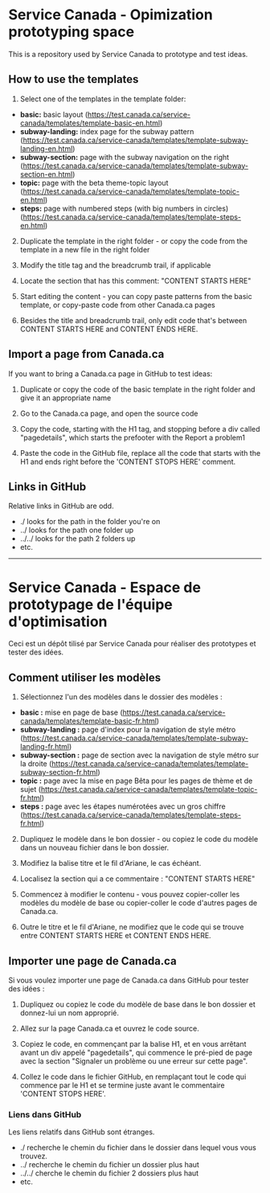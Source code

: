 # Service Canada - Opimization prototyping space

This is a repository used by Service Canada to prototype and test ideas.

## How to use the templates

1) Select one of the templates in the template folder:
- **basic:** basic layout (https://test.canada.ca/service-canada/templates/template-basic-en.html)
- **subway-landing:** index page for the subway pattern (https://test.canada.ca/service-canada/templates/template-subway-landing-en.html)
- **subway-section:** page with the subway navigation on the right (https://test.canada.ca/service-canada/templates/template-subway-section-en.html)
- **topic:** page with the beta theme-topic layout (https://test.canada.ca/service-canada/templates/template-topic-en.html)
- **steps:** page with numbered steps (with big numbers in circles) (https://test.canada.ca/service-canada/templates/template-steps-en.html)


2) Duplicate the template in the right folder - or copy the code from the template in a new file in the right folder

3) Modify the title tag and the breadcrumb trail, if applicable

4) Locate the section that has this comment: "CONTENT STARTS HERE"

5) Start editing the content - you can copy paste patterns from the basic template, or copy-paste code from other Canada.ca pages

6) Besides the title and breadcrumb trail, only edit code that's between CONTENT STARTS HERE and CONTENT ENDS HERE.


## Import a page from Canada.ca

If you want to bring a Canada.ca page in GitHub to test ideas:

1) Duplicate or copy the code of the basic template in the right folder and give it an appropriate name

2) Go to the Canada.ca page, and open the source code

3) Copy the code, starting with the H1 tag, and stopping before a div called "pagedetails", which starts the prefooter with the Report a problem1

4) Paste the code in the GitHub file, replace all the code that starts with the H1 and ends right before the 'CONTENT STOPS HERE' comment.

## Links in GitHub

Relative links in GitHub are odd.
- ./ looks for the path in the folder you're on
- ../ looks for the path one folder up
- ../../ looks for the path 2 folders up
- etc.


--------------------

# Service Canada - Espace de prototypage de l'équipe d'optimisation


Ceci est un dépôt tilisé par Service Canada pour réaliser des prototypes et tester des idées.

## Comment utiliser les modèles

1) Sélectionnez l'un des modèles dans le dossier des modèles :
- **basic :**  mise en page de base (https://test.canada.ca/service-canada/templates/template-basic-fr.html)
- **subway-landing :** page d'index pour la navigation de style métro (https://test.canada.ca/service-canada/templates/template-subway-landing-fr.html)
- **subway-section :**  page de section avec la navigation de style métro sur la droite (https://test.canada.ca/service-canada/templates/template-subway-section-fr.html)
- **topic :** page avec la mise en page Bêta pour les pages de thème et de sujet (https://test.canada.ca/service-canada/templates/template-topic-fr.html)
- **steps :** page avec les étapes numérotées avec un gros chiffre (https://test.canada.ca/service-canada/templates/template-steps-fr.html)


2) Dupliquez le modèle dans le bon dossier - ou copiez le code du modèle dans un nouveau fichier dans le bon dossier.

3) Modifiez la balise titre et le fil d'Ariane, le cas échéant.

4) Localisez la section qui a ce commentaire : "CONTENT STARTS HERE"

5) Commencez à modifier le contenu - vous pouvez copier-coller les modèles du modèle de base ou copier-coller le code d'autres pages de Canada.ca.

6) Outre le titre et le fil d'Ariane, ne modifiez que le code qui se trouve entre CONTENT STARTS HERE et CONTENT ENDS HERE.


## Importer une page de Canada.ca

Si vous voulez importer une page de Canada.ca dans GitHub pour tester des idées :

1) Dupliquez ou copiez le code du modèle de base dans le bon dossier et donnez-lui un nom approprié.

2) Allez sur la page Canada.ca et ouvrez le code source.

3) Copiez le code, en commençant par la balise H1, et en vous arrêtant avant un div appelé "pagedetails", qui commence le pré-pied de page avec la section "Signaler un problème ou une erreur sur cette page".

4) Collez le code dans le fichier GitHub, en remplaçant tout le code qui commence par le H1 et se termine juste avant le commentaire 'CONTENT STOPS HERE'.

### Liens dans GitHub

Les liens relatifs dans GitHub sont étranges.
- ./ recherche le chemin du fichier dans le dossier dans lequel vous vous trouvez.
- ../ recherche le chemin du fichier un dossier plus haut
- ../../ cherche le chemin du fichier 2 dossiers plus haut
- etc.
